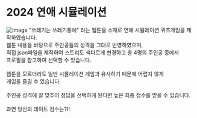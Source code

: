 # 2024 연애 시뮬레이션
![image](https://github.com/uUZINN/dating-quizSite/assets/89904583/933b43af-1dc9-4213-a84d-7896a7fb1040)
"쓰레기는 쓰레기통에" 라는 웹툰을 소재로 연애 시뮬레이션 퀴즈게임을 제작하였습니다.<br>
웹툰 내용을 바탕으로 주인공들의 성격을 그대로 반영하였으며,<br>
직접 json파일을 제작하여 스토리도 색다르게 변경하고 총 4명의 주인공 중에서<br>
프로필을 참고하여 선택할 수 있습니다.<br>
<br>
웹툰을 모르더라도 일반 시뮬레이션 게임과 유사하기 때문에 어렵지 않게<br>
게임을 즐길 수 있습니다. <br>
<br>
주인공 성격에 잘 맞추어 정답을 선택하게 된다면 높은 최종 점수를 받을 수 있습니다.<br>
<br>
과연 당신의 데이트 점수는?!!<br>
<br>

